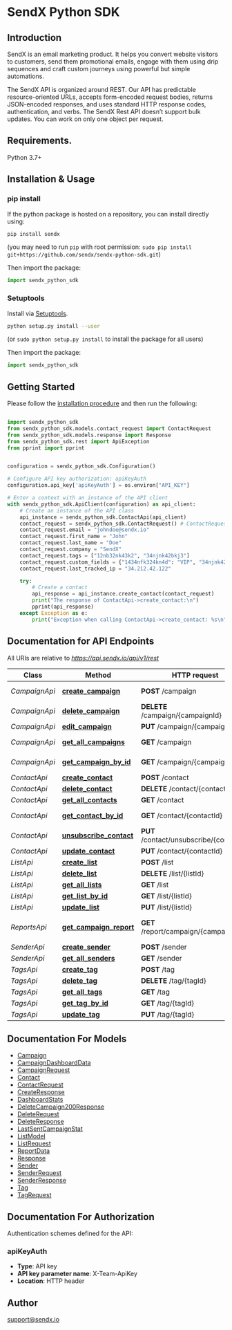 # SendX Python SDK
## Introduction

SendX is an email marketing product. It helps you convert website visitors to customers, send them promotional emails, engage with them using drip sequences and craft custom journeys using powerful but simple automations.

The SendX API is organized around REST. Our API has predictable resource-oriented URLs, accepts form-encoded request bodies, returns JSON-encoded responses, and uses standard HTTP response codes, authentication, and verbs.
The SendX Rest API doesn’t support bulk updates. You can work on only one object per request. <br>



## Requirements.

Python 3.7+

## Installation & Usage
### pip install

If the python package is hosted on a repository, you can install directly using:

```sh
pip install sendx
```

(you may need to run `pip` with root permission: `sudo pip install git+https://github.com/sendx/sendx-python-sdk.git`)

Then import the package:
```python
import sendx_python_sdk
```

### Setuptools

Install via [Setuptools](http://pypi.python.org/pypi/setuptools).

```sh
python setup.py install --user
```
(or `sudo python setup.py install` to install the package for all users)

Then import the package:
```python
import sendx_python_sdk
```


## Getting Started

Please follow the [installation procedure](#installation--usage) and then run the following:

```python

import sendx_python_sdk
from sendx_python_sdk.models.contact_request import ContactRequest
from sendx_python_sdk.models.response import Response
from sendx_python_sdk.rest import ApiException
from pprint import pprint


configuration = sendx_python_sdk.Configuration()

# Configure API key authorization: apiKeyAuth
configuration.api_key['apiKeyAuth'] = os.environ["API_KEY"]

# Enter a context with an instance of the API client
with sendx_python_sdk.ApiClient(configuration) as api_client:
    # Create an instance of the API class
    api_instance = sendx_python_sdk.ContactApi(api_client)
    contact_request = sendx_python_sdk.ContactRequest() # ContactRequest | 
    contact_request.email = "johndoe@sendx.io"
    contact_request.first_name = "John"
    contact_request.last_name = "Doe"
    contact_request.company = "SendX"
    contact_request.tags = ["12nb32nk43k2", "34njnk42bkj3"]
    contact_request.custom_fields = {"1434nfk324kn4d": "VIP", "34njnk42bkj3": "Gold"}
    contact_request.last_tracked_ip = "34.212.42.122"

    try:
        # Create a contact
        api_response = api_instance.create_contact(contact_request)
        print("The response of ContactApi->create_contact:\n")
        pprint(api_response)
    except Exception as e:
        print("Exception when calling ContactApi->create_contact: %s\n" % e)

```

## Documentation for API Endpoints

All URIs are relative to *https://api.sendx.io/api/v1/rest*

Class | Method | HTTP request | Description
------------ | ------------- | ------------- | -------------
*CampaignApi* | [**create_campaign**](docs/CampaignApi.md#create_campaign) | **POST** /campaign | Create Campaign
*CampaignApi* | [**delete_campaign**](docs/CampaignApi.md#delete_campaign) | **DELETE** /campaign/{campaignId} | Delete Campaign
*CampaignApi* | [**edit_campaign**](docs/CampaignApi.md#edit_campaign) | **PUT** /campaign/{campaignId} | Edit Campaign
*CampaignApi* | [**get_all_campaigns**](docs/CampaignApi.md#get_all_campaigns) | **GET** /campaign | Get All Campaigns
*CampaignApi* | [**get_campaign_by_id**](docs/CampaignApi.md#get_campaign_by_id) | **GET** /campaign/{campaignId} | Get Campaign By Id
*ContactApi* | [**create_contact**](docs/ContactApi.md#create_contact) | **POST** /contact | Create a contact
*ContactApi* | [**delete_contact**](docs/ContactApi.md#delete_contact) | **DELETE** /contact/{contactId} | Delete Contact
*ContactApi* | [**get_all_contacts**](docs/ContactApi.md#get_all_contacts) | **GET** /contact | Get All Contacts
*ContactApi* | [**get_contact_by_id**](docs/ContactApi.md#get_contact_by_id) | **GET** /contact/{contactId} | Get Contact by ID
*ContactApi* | [**unsubscribe_contact**](docs/ContactApi.md#unsubscribe_contact) | **PUT** /contact/unsubscribe/{contactId} | Unsubscribe Contact
*ContactApi* | [**update_contact**](docs/ContactApi.md#update_contact) | **PUT** /contact/{contactId} | Update Contact
*ListApi* | [**create_list**](docs/ListApi.md#create_list) | **POST** /list | Create List
*ListApi* | [**delete_list**](docs/ListApi.md#delete_list) | **DELETE** /list/{listId} | Delete List
*ListApi* | [**get_all_lists**](docs/ListApi.md#get_all_lists) | **GET** /list | Get All Lists
*ListApi* | [**get_list_by_id**](docs/ListApi.md#get_list_by_id) | **GET** /list/{listId} | Get List
*ListApi* | [**update_list**](docs/ListApi.md#update_list) | **PUT** /list/{listId} | Update List
*ReportsApi* | [**get_campaign_report**](docs/ReportsApi.md#get_campaign_report) | **GET** /report/campaign/{campaignId} | Get CampaignReport Data
*SenderApi* | [**create_sender**](docs/SenderApi.md#create_sender) | **POST** /sender | Create Sender
*SenderApi* | [**get_all_senders**](docs/SenderApi.md#get_all_senders) | **GET** /sender | Get All Senders
*TagsApi* | [**create_tag**](docs/TagsApi.md#create_tag) | **POST** /tag | Create a Tag
*TagsApi* | [**delete_tag**](docs/TagsApi.md#delete_tag) | **DELETE** /tag/{tagId} | Delete a Tag
*TagsApi* | [**get_all_tags**](docs/TagsApi.md#get_all_tags) | **GET** /tag | Get All Tags
*TagsApi* | [**get_tag_by_id**](docs/TagsApi.md#get_tag_by_id) | **GET** /tag/{tagId} | Get a Tag by ID
*TagsApi* | [**update_tag**](docs/TagsApi.md#update_tag) | **PUT** /tag/{tagId} | Update a Tag


## Documentation For Models

 - [Campaign](docs/Campaign.md)
 - [CampaignDashboardData](docs/CampaignDashboardData.md)
 - [CampaignRequest](docs/CampaignRequest.md)
 - [Contact](docs/Contact.md)
 - [ContactRequest](docs/ContactRequest.md)
 - [CreateResponse](docs/CreateResponse.md)
 - [DashboardStats](docs/DashboardStats.md)
 - [DeleteCampaign200Response](docs/DeleteCampaign200Response.md)
 - [DeleteRequest](docs/DeleteRequest.md)
 - [DeleteResponse](docs/DeleteResponse.md)
 - [LastSentCampaignStat](docs/LastSentCampaignStat.md)
 - [ListModel](docs/ListModel.md)
 - [ListRequest](docs/ListRequest.md)
 - [ReportData](docs/ReportData.md)
 - [Response](docs/Response.md)
 - [Sender](docs/Sender.md)
 - [SenderRequest](docs/SenderRequest.md)
 - [SenderResponse](docs/SenderResponse.md)
 - [Tag](docs/Tag.md)
 - [TagRequest](docs/TagRequest.md)


<a id="documentation-for-authorization"></a>
## Documentation For Authorization


Authentication schemes defined for the API:
<a id="apiKeyAuth"></a>
### apiKeyAuth

- **Type**: API key
- **API key parameter name**: X-Team-ApiKey
- **Location**: HTTP header


## Author

support@sendx.io



